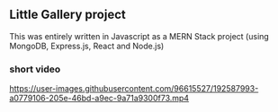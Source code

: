 ## Little Gallery project
    
   This was entirely written in Javascript as a MERN Stack project (using MongoDB, Express.js, React and Node.js)
  
### short video


https://user-images.githubusercontent.com/96615527/192587993-a0779106-205e-46bd-a9ec-9a71a9300f73.mp4

